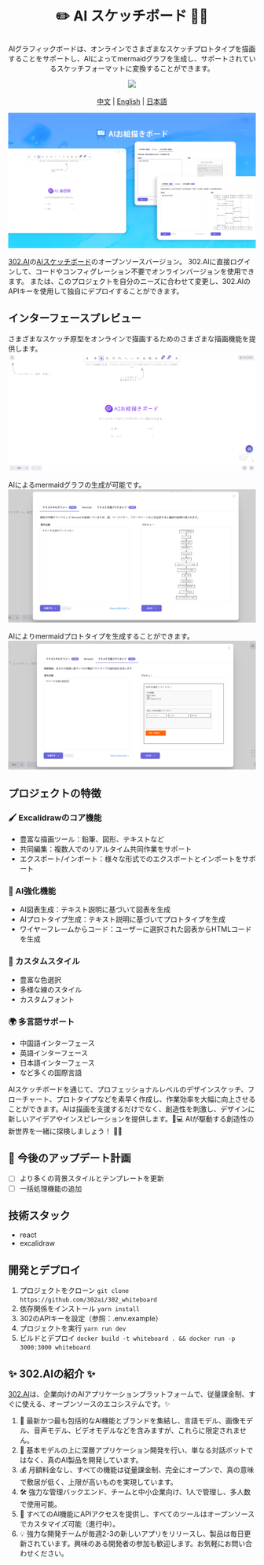 # <p align="center">✏️ AI スケッチボード 🚀✨</p>

<p align="center">AIグラフィックボードは、オンラインでさまざまなスケッチプロトタイプを描画することをサポートし、AIによってmermaidグラフを生成し、サポートされているスケッチフォーマットに変換することができます。</p>

<p align="center"><a href="https://302.ai/product/detail/45" target="blank"><img src="https://file.302.ai/gpt/imgs/github/20250102/72a57c4263944b73bf521830878ae39a.png" /></a></p >

<p align="center"><a href="README_zh.md">中文</a> | <a href="README.md">English</a> | <a href="README_ja.md">日本語</a></p>

![](docs/302_Whiteboard_jp.png)

[302.AI](https://302.ai/ja/)の[AIスケッチボード](https://302.ai/product/detail/45)のオープンソースバージョン。
302.AIに直接ログインして、コードやコンフィグレーション不要でオンラインバージョンを使用できます。
または、このプロジェクトを自分のニーズに合わせて変更し、302.AIのAPIキーを使用して独自にデプロイすることができます。

## インターフェースプレビュー
さまざまなスケッチ原型をオンラインで描画するためのさまざまな描画機能を提供します。
![](docs/302_AI_Whiteboard_jp_screenshot_01.png)           

AIによるmermaidグラフの生成が可能です。
![](docs/302_AI_Whiteboard_jp_screenshot_02.png)            

AIによりmermaidプロトタイプを生成することができます。
![](docs/302_AI_Whiteboard_jp_screenshot_03.png)

## プロジェクトの特徴
### 🖌️ Excalidrawのコア機能
   - 豊富な描画ツール：鉛筆、図形、テキストなど
   - 共同編集：複数人でのリアルタイム共同作業をサポート
   - エクスポート/インポート：様々な形式でのエクスポートとインポートをサポート

### 🤖 AI強化機能
   - AI図表生成：テキスト説明に基づいて図表を生成
   - AIプロトタイプ生成：テキスト説明に基づいてプロトタイプを生成
   - ワイヤーフレームからコード：ユーザーに選択された図表からHTMLコードを生成

### 🎨 カスタムスタイル
   - 豊富な色選択
   - 多様な線のスタイル
   - カスタムフォント

### 🌍 多言語サポート
  - 中国語インターフェース
  - 英語インターフェース
  - 日本語インターフェース
  - など多くの国際言語

AIスケッチボードを通じて、プロフェッショナルレベルのデザインスケッチ、フローチャート、プロトタイプなどを素早く作成し、作業効率を大幅に向上させることができます。AIは描画を支援するだけでなく、創造性を刺激し、デザインに新しいアイデアやインスピレーションを提供します。🎉💻 AIが駆動する創造性の新世界を一緒に探検しましょう！ 🌟🚀

## 🚩 今後のアップデート計画
- [ ] より多くの背景スタイルとテンプレートを更新
- [ ] 一括処理機能の追加

## 技術スタック
- react
- excalidraw

## 開発とデプロイ
1. プロジェクトをクローン `git clone https://github.com/302ai/302_whiteboard`
2. 依存関係をインストール `yarn install`
3. 302のAPIキーを設定（参照：.env.example）
4. プロジェクトを実行 `yarn run dev`
5. ビルドとデプロイ `docker build -t whiteboard . && docker run -p 3000:3000 whiteboard`

## ✨ 302.AIの紹介 ✨
[302.AI](https://302.ai/ja)は、企業向けのAIアプリケーションプラットフォームで、従量課金制、すぐに使える、オープンソースのエコシステムです。✨
1. 🧠 最新かつ最も包括的なAI機能とブランドを集結し、言語モデル、画像モデル、音声モデル、ビデオモデルなどを含みますが、これらに限定されません。
2. 🚀 基本モデルの上に深層アプリケーション開発を行い、単なる対話ボットではなく、真のAI製品を開発しています。
3. 💰 月額料金なし、すべての機能は従量課金制、完全にオープンで、真の意味で敷居が低く、上限が高いものを実現しています。
4. 🛠 強力な管理バックエンド、チームと中小企業向け、1人で管理し、多人数で使用可能。
5. 🔗 すべてのAI機能にAPIアクセスを提供し、すべてのツールはオープンソースでカスタマイズ可能（進行中）。
6. 💡 強力な開発チームが毎週2-3の新しいアプリをリリースし、製品は毎日更新されています。興味のある開発者の参加も歓迎します。お気軽にお問い合わせください。
